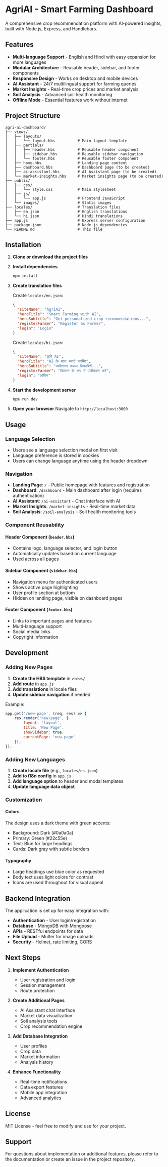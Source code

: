 # AgriAI - Smart Farming Dashboard

A comprehensive crop recommendation platform with AI-powered insights, built with Node.js, Express, and Handlebars.

## Features

- **Multi-language Support** - English and Hindi with easy expansion for more languages
- **Modular Architecture** - Reusable header, sidebar, and footer components
- **Responsive Design** - Works on desktop and mobile devices
- **AI Assistant** - 24/7 multilingual support for farming queries
- **Market Insights** - Real-time crop prices and market analysis
- **Soil Analysis** - Advanced soil health monitoring
- **Offline Mode** - Essential features work without internet

## Project Structure

```
agri-ai-dashboard/
├── views/
│   ├── layouts/
│   │   └── layout.hbs          # Main layout template
│   ├── partials/
│   │   ├── header.hbs          # Reusable header component
│   │   ├── sidebar.hbs         # Reusable sidebar navigation
│   │   └── footer.hbs          # Reusable footer component
│   ├── home.hbs                # Landing page content
│   ├── dashboard.hbs           # Dashboard page (to be created)
│   ├── ai-assistant.hbs        # AI Assistant page (to be created)
│   └── market-insights.hbs     # Market insights page (to be created)
├── public/
│   ├── css/
│   │   └── style.css           # Main stylesheet
│   ├── js/
│   │   └── app.js              # Frontend JavaScript
│   └── images/                 # Static images
├── locales/                    # Translation files
│   ├── en.json                 # English translations
│   └── hi.json                 # Hindi translations
├── app.js                      # Express server configuration
├── package.json                # Node.js dependencies
└── README.md                   # This file
```

## Installation

1. **Clone or download the project files**

2. **Install dependencies**
   ```bash
   npm install
   ```

3. **Create translation files**
   
   Create `locales/en.json`:
   ```json
   {
     "siteName": "AgriAI",
     "heroTitle": "Smart Farming with AI",
     "heroSubtitle": "Get personalized crop recommendations...",
     "registerFarmer": "Register as Farmer",
     "login": "Login"
   }
   ```
   
   Create `locales/hi.json`:
   ```json
   {
     "siteName": "कृषि AI",
     "heroTitle": "AI के साथ स्मार्ट फार्मिंग",
     "heroSubtitle": "व्यक्तिगत फसल सिफारिशें...",
     "registerFarmer": "किसान के रूप में पंजीकरण करें",
     "login": "लॉगिन"
   }
   ```

4. **Start the development server**
   ```bash
   npm run dev
   ```

5. **Open your browser**
   Navigate to `http://localhost:3000`

## Usage

### Language Selection
- Users see a language selection modal on first visit
- Language preference is stored in cookies
- Users can change language anytime using the header dropdown

### Navigation
- **Landing Page**: `/` - Public homepage with features and registration
- **Dashboard**: `/dashboard` - Main dashboard after login (requires authentication)
- **AI Assistant**: `/ai-assistant` - Chat interface with AI
- **Market Insights**: `/market-insights` - Real-time market data
- **Soil Analysis**: `/soil-analysis` - Soil health monitoring tools

### Component Reusability

#### Header Component (`header.hbs`)
- Contains logo, language selector, and login button
- Automatically updates based on current language
- Used across all pages

#### Sidebar Component (`sidebar.hbs`)
- Navigation menu for authenticated users
- Shows active page highlighting
- User profile section at bottom
- Hidden on landing page, visible on dashboard pages

#### Footer Component (`footer.hbs`)
- Links to important pages and features
- Multi-language support
- Social media links
- Copyright information

## Development

### Adding New Pages

1. **Create the HBS template** in `views/`
2. **Add route** in `app.js`
3. **Add translations** in locale files
4. **Update sidebar navigation** if needed

Example:
```javascript
app.get('/new-page', (req, res) => {
    res.render('new-page', {
        layout: 'layout',
        title: 'New Page',
        showSidebar: true,
        currentPage: 'new-page'
    });
});
```

### Adding New Languages

1. **Create locale file** (e.g., `locales/es.json`)
2. **Add to i18n config** in `app.js`
3. **Add language option** to header and modal templates
4. **Update language data object**

### Customization

#### Colors
The design uses a dark theme with green accents:
- Background: Dark (#0a0a0a)
- Primary: Green (#22c55e)
- Text: Blue for large headings
- Cards: Dark gray with subtle borders

#### Typography
- Large headings use blue color as requested
- Body text uses light colors for contrast
- Icons are used throughout for visual appeal

## Backend Integration

The application is set up for easy integration with:
- **Authentication** - User login/registration
- **Database** - MongoDB with Mongoose
- **APIs** - RESTful endpoints for data
- **File Upload** - Multer for image uploads
- **Security** - Helmet, rate limiting, CORS

## Next Steps

1. **Implement Authentication**
   - User registration and login
   - Session management
   - Route protection

2. **Create Additional Pages**
   - AI Assistant chat interface
   - Market data visualization
   - Soil analysis tools
   - Crop recommendation engine

3. **Add Database Integration**
   - User profiles
   - Crop data
   - Market information
   - Analysis history

4. **Enhance Functionality**
   - Real-time notifications
   - Data export features
   - Mobile app integration
   - Advanced analytics

## License

MIT License - feel free to modify and use for your project.

## Support

For questions about implementation or additional features, please refer to the documentation or create an issue in the project repository.
